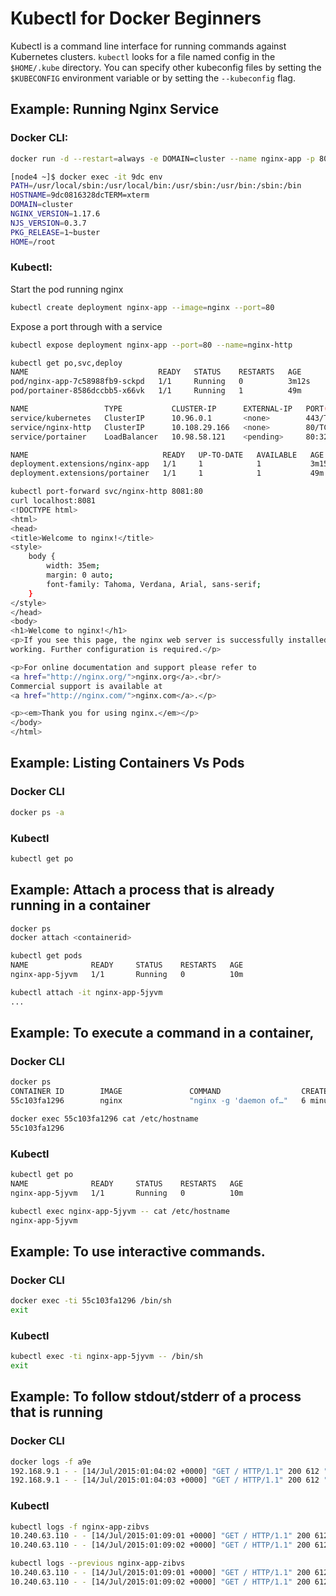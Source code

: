 # Kubectl for Docker Beginners

Kubectl is a command line interface for running commands against Kubernetes clusters.  `kubectl` looks for a file named config in the `$HOME/.kube` directory. You can specify other kubeconfig files by setting the `$KUBECONFIG` environment variable or by setting the `--kubeconfig` flag.

## Example: Running Nginx Service

### Docker CLI:

```sh
docker run -d --restart=always -e DOMAIN=cluster --name nginx-app -p 8080:80 nginx
```

```sh
[node4 ~]$ docker exec -it 9dc env
PATH=/usr/local/sbin:/usr/local/bin:/usr/sbin:/usr/bin:/sbin:/bin
HOSTNAME=9dc0816328dcTERM=xterm
DOMAIN=cluster
NGINX_VERSION=1.17.6
NJS_VERSION=0.3.7
PKG_RELEASE=1~buster
HOME=/root
```

### Kubectl:

Start the pod running nginx

```sh
kubectl create deployment nginx-app --image=nginx --port=80
```

Expose a port through with a service

```sh
kubectl expose deployment nginx-app --port=80 --name=nginx-http
```

```sh
kubectl get po,svc,deploy
NAME                             READY   STATUS    RESTARTS   AGE
pod/nginx-app-7c58988fb9-sckpd   1/1     Running   0          3m12s
pod/portainer-8586dccbb5-x66vk   1/1     Running   1          49m

NAME                 TYPE           CLUSTER-IP      EXTERNAL-IP   PORT(S)        AGE
service/kubernetes   ClusterIP      10.96.0.1       <none>        443/TCP        53m
service/nginx-http   ClusterIP      10.108.29.166   <none>        80/TCP         2m11s
service/portainer    LoadBalancer   10.98.58.121    <pending>     80:32001/TCP   49m

NAME                              READY   UP-TO-DATE   AVAILABLE   AGE
deployment.extensions/nginx-app   1/1     1            1           3m15s
deployment.extensions/portainer   1/1     1            1           49m
```

```sh
kubectl port-forward svc/nginx-http 8081:80
curl localhost:8081
<!DOCTYPE html>
<html>
<head>
<title>Welcome to nginx!</title>
<style>
    body {
        width: 35em;
        margin: 0 auto;
        font-family: Tahoma, Verdana, Arial, sans-serif;
    }
</style>
</head>
<body>
<h1>Welcome to nginx!</h1>
<p>If you see this page, the nginx web server is successfully installed and
working. Further configuration is required.</p>

<p>For online documentation and support please refer to
<a href="http://nginx.org/">nginx.org</a>.<br/>
Commercial support is available at
<a href="http://nginx.com/">nginx.com</a>.</p>

<p><em>Thank you for using nginx.</em></p>
</body>
</html>
```

## Example: Listing Containers Vs Pods

### Docker CLI

```sh
docker ps -a
```

### Kubectl

```sh
kubectl get po
```

## Example: Attach a process that is already running in a container

```sh
docker ps
docker attach <containerid>
```

```sh
kubectl get pods
NAME              READY     STATUS    RESTARTS   AGE
nginx-app-5jyvm   1/1       Running   0          10m
```

```sh
kubectl attach -it nginx-app-5jyvm
...
```

## Example: To execute a command in a container,

### Docker CLI

```sh
docker ps
CONTAINER ID        IMAGE               COMMAND                  CREATED             STATUS              PORTS                NAMES
55c103fa1296        nginx               "nginx -g 'daemon of…"   6 minutes ago       Up 6 minutes        0.0.0.0:80->80/tcp   nginx-app
```

```sh
docker exec 55c103fa1296 cat /etc/hostname
55c103fa1296
```

### Kubectl

```sh
kubectl get po
NAME              READY     STATUS    RESTARTS   AGE
nginx-app-5jyvm   1/1       Running   0          10m
```

```sh
kubectl exec nginx-app-5jyvm -- cat /etc/hostname
nginx-app-5jyvm
```

## Example: To use interactive commands.

### Docker CLI

```sh
docker exec -ti 55c103fa1296 /bin/sh
exit
```

### Kubectl

```sh
kubectl exec -ti nginx-app-5jyvm -- /bin/sh
exit
```

## Example: To follow stdout/stderr of a process that is running

### Docker CLI

```sh
docker logs -f a9e
192.168.9.1 - - [14/Jul/2015:01:04:02 +0000] "GET / HTTP/1.1" 200 612 "-" "curl/7.35.0" "-"
192.168.9.1 - - [14/Jul/2015:01:04:03 +0000] "GET / HTTP/1.1" 200 612 "-" "curl/7.35.0" "-"
```

### Kubectl

```sh
kubectl logs -f nginx-app-zibvs
10.240.63.110 - - [14/Jul/2015:01:09:01 +0000] "GET / HTTP/1.1" 200 612 "-" "curl/7.26.0" "-"
10.240.63.110 - - [14/Jul/2015:01:09:02 +0000] "GET / HTTP/1.1" 200 612 "-" "curl/7.26.0" "-"
```

```sh
kubectl logs --previous nginx-app-zibvs
10.240.63.110 - - [14/Jul/2015:01:09:01 +0000] "GET / HTTP/1.1" 200 612 "-" "curl/7.26.0" "-"
10.240.63.110 - - [14/Jul/2015:01:09:02 +0000] "GET / HTTP/1.1" 200 612 "-" "curl/7.26.0" "-"
```
